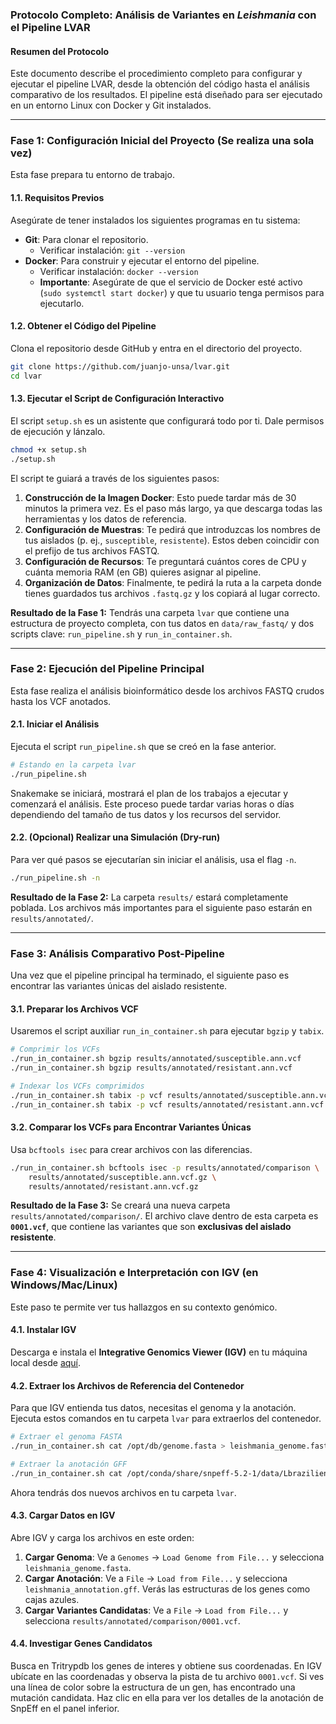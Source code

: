 ### Protocolo Completo: Análisis de Variantes en *Leishmania* con el Pipeline LVAR

#### **Resumen del Protocolo**
Este documento describe el procedimiento completo para configurar y ejecutar el pipeline LVAR, desde la obtención del código hasta el análisis comparativo de los resultados. El pipeline está diseñado para ser ejecutado en un entorno Linux con Docker y Git instalados.

---

### **Fase 1: Configuración Inicial del Proyecto (Se realiza una sola vez)**

Esta fase prepara tu entorno de trabajo.

#### **1.1. Requisitos Previos**
Asegúrate de tener instalados los siguientes programas en tu sistema:
*   **Git**: Para clonar el repositorio.
    *   Verificar instalación: `git --version`
*   **Docker**: Para construir y ejecutar el entorno del pipeline.
    *   Verificar instalación: `docker --version`
    *   **Importante**: Asegúrate de que el servicio de Docker esté activo (`sudo systemctl start docker`) y que tu usuario tenga permisos para ejecutarlo.

#### **1.2. Obtener el Código del Pipeline**
Clona el repositorio desde GitHub y entra en el directorio del proyecto.
```bash
git clone https://github.com/juanjo-unsa/lvar.git
cd lvar
```

#### **1.3. Ejecutar el Script de Configuración Interactivo**
El script `setup.sh` es un asistente que configurará todo por ti. Dale permisos de ejecución y lánzalo.
```bash
chmod +x setup.sh
./setup.sh
```

El script te guiará a través de los siguientes pasos:
1.  **Construcción de la Imagen Docker**: Esto puede tardar más de 30 minutos la primera vez. Es el paso más largo, ya que descarga todas las herramientas y los datos de referencia.
2.  **Configuración de Muestras**: Te pedirá que introduzcas los nombres de tus aislados (p. ej., `susceptible`, `resistente`). Estos deben coincidir con el prefijo de tus archivos FASTQ.
3.  **Configuración de Recursos**: Te preguntará cuántos cores de CPU y cuánta memoria RAM (en GB) quieres asignar al pipeline.
4.  **Organización de Datos**: Finalmente, te pedirá la ruta a la carpeta donde tienes guardados tus archivos `.fastq.gz` y los copiará al lugar correcto.

**Resultado de la Fase 1:** Tendrás una carpeta `lvar` que contiene una estructura de proyecto completa, con tus datos en `data/raw_fastq/` y dos scripts clave: `run_pipeline.sh` y `run_in_container.sh`.

---

### **Fase 2: Ejecución del Pipeline Principal**

Esta fase realiza el análisis bioinformático desde los archivos FASTQ crudos hasta los VCF anotados.

#### **2.1. Iniciar el Análisis**
Ejecuta el script `run_pipeline.sh` que se creó en la fase anterior.
```bash
# Estando en la carpeta lvar
./run_pipeline.sh
```
Snakemake se iniciará, mostrará el plan de los trabajos a ejecutar y comenzará el análisis. Este proceso puede tardar varias horas o días dependiendo del tamaño de tus datos y los recursos del servidor.

#### **2.2. (Opcional) Realizar una Simulación (Dry-run)**
Para ver qué pasos se ejecutarían sin iniciar el análisis, usa el flag `-n`.
```bash
./run_pipeline.sh -n
```

**Resultado de la Fase 2:** La carpeta `results/` estará completamente poblada. Los archivos más importantes para el siguiente paso estarán en `results/annotated/`.

---

### **Fase 3: Análisis Comparativo Post-Pipeline**

Una vez que el pipeline principal ha terminado, el siguiente paso es encontrar las variantes únicas del aislado resistente.

#### **3.1. Preparar los Archivos VCF**
Usaremos el script auxiliar `run_in_container.sh` para ejecutar `bgzip` y `tabix`.
```bash
# Comprimir los VCFs
./run_in_container.sh bgzip results/annotated/susceptible.ann.vcf
./run_in_container.sh bgzip results/annotated/resistant.ann.vcf

# Indexar los VCFs comprimidos
./run_in_container.sh tabix -p vcf results/annotated/susceptible.ann.vcf.gz
./run_in_container.sh tabix -p vcf results/annotated/resistant.ann.vcf.gz
```

#### **3.2. Comparar los VCFs para Encontrar Variantes Únicas**
Usa `bcftools isec` para crear archivos con las diferencias.
```bash
./run_in_container.sh bcftools isec -p results/annotated/comparison \
    results/annotated/susceptible.ann.vcf.gz \
    results/annotated/resistant.ann.vcf.gz
```

**Resultado de la Fase 3:** Se creará una nueva carpeta `results/annotated/comparison/`. El archivo clave dentro de esta carpeta es **`0001.vcf`**, que contiene las variantes que son **exclusivas del aislado resistente**.

---

### **Fase 4: Visualización e Interpretación con IGV (en Windows/Mac/Linux)**

Este paso te permite ver tus hallazgos en su contexto genómico.

#### **4.1. Instalar IGV**
Descarga e instala el **Integrative Genomics Viewer (IGV)** en tu máquina local desde [aquí](https://software.broadinstitute.org/software/igv/download).

#### **4.2. Extraer los Archivos de Referencia del Contenedor**
Para que IGV entienda tus datos, necesitas el genoma y la anotación. Ejecuta estos comandos en tu carpeta `lvar` para extraerlos del contenedor.
```bash
# Extraer el genoma FASTA
./run_in_container.sh cat /opt/db/genome.fasta > leishmania_genome.fasta

# Extraer la anotación GFF
./run_in_container.sh cat /opt/conda/share/snpeff-5.2-1/data/Lbraziliensis_2019_manual/genes.gff > leishmania_annotation.gff
```
Ahora tendrás dos nuevos archivos en tu carpeta `lvar`.

#### **4.3. Cargar Datos en IGV**
Abre IGV y carga los archivos en este orden:
1.  **Cargar Genoma**: Ve a `Genomes` -> `Load Genome from File...` y selecciona `leishmania_genome.fasta`.
2.  **Cargar Anotación**: Ve a `File` -> `Load from File...` y selecciona `leishmania_annotation.gff`. Verás las estructuras de los genes como cajas azules.
3.  **Cargar Variantes Candidatas**: Ve a `File` -> `Load from File...` y selecciona `results/annotated/comparison/0001.vcf`.

#### **4.4. Investigar Genes Candidatos**
Busca en Tritrypdb los genes de interes y obtiene sus coordenadas.
En IGV ubícate en las coordenadas y observa la pista de tu archivo `0001.vcf`. Si ves una línea de color sobre la estructura de un gen, has encontrado una mutación candidata. Haz clic en ella para ver los detalles de la anotación de SnpEff en el panel inferior.
